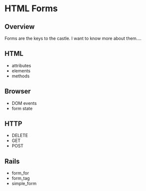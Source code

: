 # HTML Forms

## Overview

Forms are the keys to the castle. I want to know more about them....

## HTML 

- attributes
- elements
- methods

## Browser

- DOM events
- form state

## HTTP

- DELETE
- GET
- POST

## Rails

- form_for
- form_tag
- simple_form
